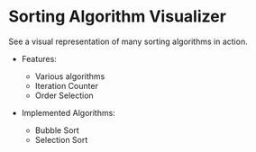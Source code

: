 # Sorting Algorithm Visualizer
See a visual representation of many sorting algorithms in action.

- Features:
  - Various algorithms
  - Iteration Counter
  - Order Selection
   
- Implemented Algorithms:
  - Bubble Sort
  - Selection Sort 
